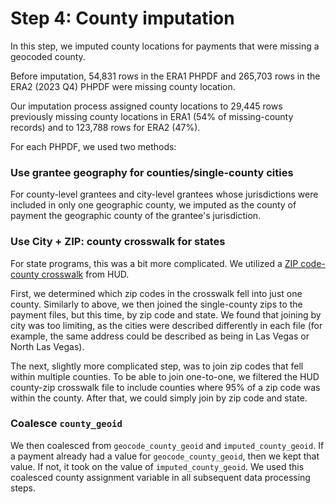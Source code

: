 # Step 4: County imputation

In this step, we imputed county locations for payments that were missing a geocoded county.

Before imputation, 54,831 rows in the ERA1 PHPDF and 265,703 rows in the ERA2 (2023 Q4) PHPDF were missing county location.

Our imputation process assigned county locations to 29,445 rows previously missing county locations in ERA1 (54% of missing-county records) and to 123,788 rows for ERA2 (47%).

For each PHPDF, we used two methods:

### Use grantee geography for counties/single-county cities

For county-level grantees and city-level grantees whose jurisdictions were included in only one geographic county, we imputed as the county of payment the geographic county of the grantee's jurisdiction.

### Use City + ZIP: county crosswalk for states

For state programs, this was a bit more complicated. We utilized a [ZIP code-county crosswalk](https://www.huduser.gov/portal/datasets/usps_crosswalk.html) from HUD.

First, we determined which zip codes in the crosswalk fell into just one county. Similarly to above, we then joined the single-county zips to the payment files, but this time, by zip code and state. We found that joining by city was too limiting, as the cities were described differently in each file (for example, the same address could be described as being in Las Vegas or North Las Vegas).

The next, slightly more complicated step, was to join zip codes that fell within multiple counties. To be able to join one-to-one, we filtered the HUD county-zip crosswalk file to include counties where 95% of a zip code was within the county. After that, we could simply join by zip code and state.

### Coalesce `county_geoid`

We then coalesced from `geocode_county_geoid` and `imputed_county_geoid`. If a payment already had a value for `geocode_county_geoid`, then we kept that value. If not, it took on the value of `imputed_county_geoid`. We used this coalesced county assignment variable in all subsequent data processing steps.

